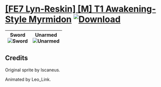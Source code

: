 # [\[FE7 Lyn-Reskin\] \[M\] T1 Awakening-Style Myrmidon](https://git.io/JisxO) [![Download](https://img.shields.io/badge/Download--red?style=social&logo=github)](https://git.io/Jishw)

| <b>Sword</b><br/><img alt="Sword" src="https://git.io/Jisbc"/> | <b>Unarmed</b><br/><img alt="Unarmed" src="https://git.io/JisN5"/> |
| :---: | :---: |

## Credits

Original sprite by Iscaneus.

Animated by Leo_Link.

